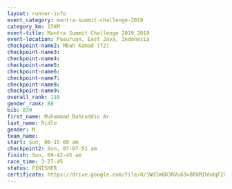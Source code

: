 ```yaml
---
layout: runner-info 
event_category: mantra-summit-challenge-2019 
category_km: 15KM 
event-title: Mantra Summit Challenge 2019 2019 
event-location: Pasuruan, East Java, Indonesia 
checkpoint-name2: Mbah Kamad (T2) 
checkpoint-name3: 
checkpoint-name4: 
checkpoint-name5: 
checkpoint-name6: 
checkpoint-name7: 
checkpoint-name8: 
checkpoint-name9: 
overall_rank: 118
gender_rank: 88
bib: 839
first_name: Muhammad Bahruddin Ar
last_name: Ridlo
gender: M
team_name: 
start: Sun, 06-15-00 am
checkpoint2: Sun, 07-07-51 am
finish: Sun, 09-42-45 am
race_time: 3-27-45
status: FINISHER
certificate: https://drive.google.com/file/d/1Wd1m6D3RVu63v8RXMIhhdqF2XkT7Mfn6/view?usp=sharing
---
```


